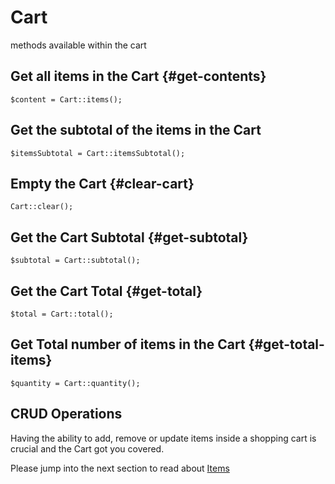 # Cart

methods available within the cart

## Get all items in the Cart {#get-contents}

	$content = Cart::items();

## Get the subtotal of the items in the Cart

	$itemsSubtotal = Cart::itemsSubtotal();




## Empty the Cart {#clear-cart}

	Cart::clear();

## Get the Cart Subtotal {#get-subtotal}

	$subtotal = Cart::subtotal();

## Get the Cart Total {#get-total}

	$total = Cart::total();

## Get Total number of items in the Cart {#get-total-items}

	$quantity = Cart::quantity();


## CRUD Operations

Having the ability to add, remove or update items inside a shopping cart is
crucial and the Cart got you covered.

Please jump into the next section to read about [Items]({url}/usage/items)
